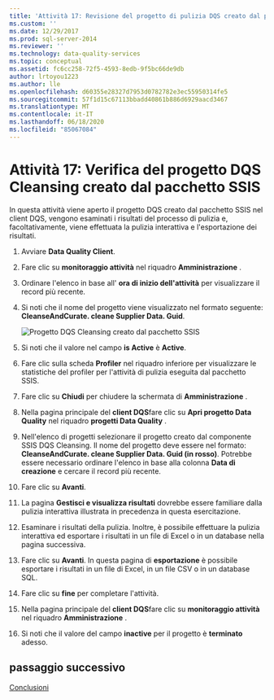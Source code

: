 ```yaml
---
title: 'Attività 17: Revisione del progetto di pulizia DQS creato dal pacchetto SSIS | Microsoft Docs'
ms.custom: ''
ms.date: 12/29/2017
ms.prod: sql-server-2014
ms.reviewer: ''
ms.technology: data-quality-services
ms.topic: conceptual
ms.assetid: fc6cc258-72f5-4593-8edb-9f5bc66de9db
author: lrtoyou1223
ms.author: lle
ms.openlocfilehash: d60355e28327d7953d0782782e3ec55950314fe5
ms.sourcegitcommit: 57f1d15c67113bbadd40861b886d6929aacd3467
ms.translationtype: MT
ms.contentlocale: it-IT
ms.lasthandoff: 06/18/2020
ms.locfileid: "85067084"
---
```

# <a name="task-17-reviewing-dqs-cleansing-project-created-by-the-ssis-package"></a>Attività 17: Verifica del progetto DQS Cleansing creato dal pacchetto SSIS
  In questa attività viene aperto il progetto DQS creato dal pacchetto SSIS nel client DQS, vengono esaminati i risultati del processo di pulizia e, facoltativamente, viene effettuata la pulizia interattiva e l'esportazione dei risultati.  
  
1.  Avviare **Data Quality Client**.  
  
2.  Fare clic su **monitoraggio attività** nel riquadro **Amministrazione** .  
  
3.  Ordinare l'elenco in base all' **ora di inizio dell'attività** per visualizzare il record più recente.  
  
4.  Si noti che il nome del progetto viene visualizzato nel formato seguente: **CleanseAndCurate. cleane Supplier Data. Guid**.  
  
     ![Progetto DQS Cleansing creato dal pacchetto SSIS](../../2014/tutorials/media/et-reviewingdqscpcreatedbythessispackage.jpg "Progetto DQS Cleansing creato dal pacchetto SSIS")  
  
5.  Si noti che il valore nel campo **is Active** è **Active**.  
  
6.  Fare clic sulla scheda **Profiler** nel riquadro inferiore per visualizzare le statistiche del profiler per l'attività di pulizia eseguita dal pacchetto SSIS.  
  
7.  Fare clic su **Chiudi** per chiudere la schermata di **Amministrazione** .  
  
8.  Nella pagina principale del **client DQS**fare clic su **Apri progetto Data Quality** nel riquadro **progetti Data Quality** .  
  
9. Nell'elenco di progetti selezionare il progetto creato dal componente SSIS DQS Cleansing. Il nome del progetto deve essere nel formato: **CleanseAndCurate. cleane Supplier Data. Guid (in rosso)**. Potrebbe essere necessario ordinare l'elenco in base alla colonna **Data di creazione** e cercare il record più recente.  
  
10. Fare clic su **Avanti**.  
  
11. La pagina **Gestisci e visualizza risultati** dovrebbe essere familiare dalla pulizia interattiva illustrata in precedenza in questa esercitazione.  
  
12. Esaminare i risultati della pulizia. Inoltre, è possibile effettuare la pulizia interattiva ed esportare i risultati in un file di Excel o in un database nella pagina successiva.  
  
13. Fare clic su **Avanti**. In questa pagina di **esportazione** è possibile esportare i risultati in un file di Excel, in un file CSV o in un database SQL.  
  
14. Fare clic su **fine** per completare l'attività.  
  
15. Nella pagina principale del **client DQS**fare clic su **monitoraggio attività** nel riquadro **Amministrazione** .  
  
16. Si noti che il valore del campo **inactive** per il progetto è **terminato** adesso.  
  
## <a name="next-step"></a>passaggio successivo  
 [Conclusioni](../../2014/tutorials/conclusion.md)  
  
  
